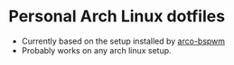 # Personal Arch Linux dotfiles
- Currently based on the setup installed by [arco-bspwm](https://github.com/arcolinuxd/arco-bspwm)
- Probably works on any arch linux setup.
